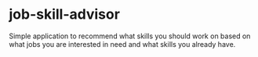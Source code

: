 # job-skill-advisor
Simple application to recommend what skills you should work on based on what jobs you are interested in need and what skills you already have.


